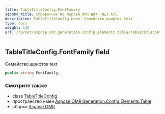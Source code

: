 ```yaml
---
title: TableTitleConfig.FontFamily
second_title: Справочник по Aspose.OMR для .NET API
description: TableTitleConfig поле. Семейство шрифтов text
type: docs
weight: 130
url: /ru/net/aspose.omr.generation.config.elements.table/tabletitleconfig/fontfamily/
---
```

## TableTitleConfig.FontFamily field

Семейство шрифтов text

```csharp
public string FontFamily;
```

### Смотрите также

* class [TableTitleConfig](../)
* пространство имен [Aspose.OMR.Generation.Config.Elements.Table](../../tabletitleconfig/)
* сборка [Aspose.OMR](../../../)


